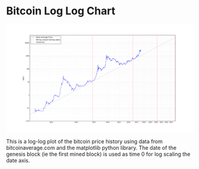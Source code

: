 # Bitcoin Log Log Chart

![Chart image](https://github.com/nzurbrugg/BitcoinLogLogChart/raw/master/chart.png)

This is a log-log plot of the bitcoin price history using data from bitcoinaverage.com and the matplotlib python library.  The date of the genesis block (ie the first mined block) is used as time 0 for log scaling the date axis.
